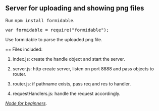## Server for uploading and showing png files

Run <tt>npm install formidable</tt>.

<tt>var formidable = require("formidable");</tt>

Use formidable to parse the uploaded png file.

== Files included:

1. index.js: create the handle object and start the server.

2. server.js: http create server, listen on port 8888 and pass objects to router.

3. router.js: if pathname exists, pass req and res to handler.

4. requestHandlers.js: handle the request accordingly.

[*Node for beginners*](http://www.nodebeginner.org//).